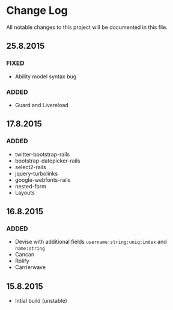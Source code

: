 # Change Log
All notable changes to this project will be documented in this file.

## 25.8.2015
### FIXED
- Ability model syntax bug

### ADDED
- Guard and Livereload


## 17.8.2015
### ADDED
- twitter-bootstrap-rails
- bootstrap-datepicker-rails
- select2-rails
- jquery-turbolinks
- google-webfonts-rails
- nested-form
- Layouts

## 16.8.2015
### ADDED
- Devise with additional fields `username:string:uniq:index` and `name:string`
- Cancan
- Rolify
- Carrierwave

## 15.8.2015
- Intial build (unstable)